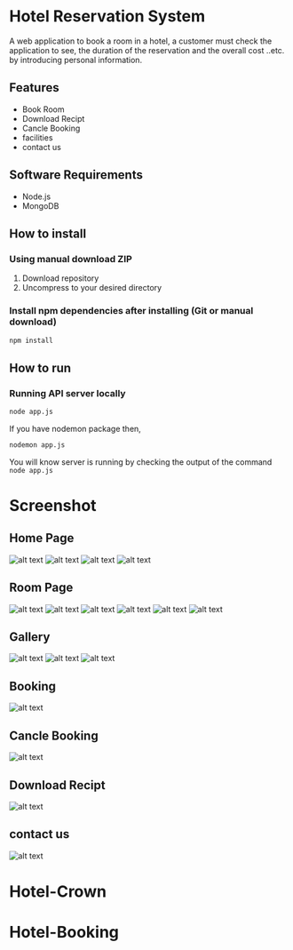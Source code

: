 # Hotel Reservation System
A web application to book a room in a hotel, a customer must check the application to see, the duration of the reservation and the overall cost ..etc. by introducing personal information.

## Features

- Book Room
- Download Recipt
- Cancle Booking
- facilities
- contact us

## Software Requirements

- Node.js
- MongoDB

## How to install

### Using manual download ZIP

1.  Download repository
2.  Uncompress to your desired directory

### Install npm dependencies after installing (Git or manual download)

```bash
npm install
```

## How to run

### Running API server locally

```bash
node app.js
```
If you have nodemon package then,

```bash
nodemon app.js
```

You will know server is running by checking the output of the command `node app.js`

# Screenshot
## Home Page
![alt text](ss/1.png)
![alt text](ss/2.png)
![alt text](ss/3.png)
![alt text](ss/4.png)

## Room Page
![alt text](ss/5.png)
![alt text](ss/6.png)
![alt text](ss/7.png)
![alt text](ss/8.png)
![alt text](ss/9.png)
![alt text](ss/17.png)

## Gallery
![alt text](ss/14.png)
![alt text](ss/15.png)
![alt text](ss/16.png)

## Booking
![alt text](ss/10.png)

## Cancle Booking
![alt text](ss/11.png)

## Download Recipt
![alt text](ss/12.png)

## contact us
![alt text](ss/13.png)

# Hotel-Crown
# Hotel-Booking
